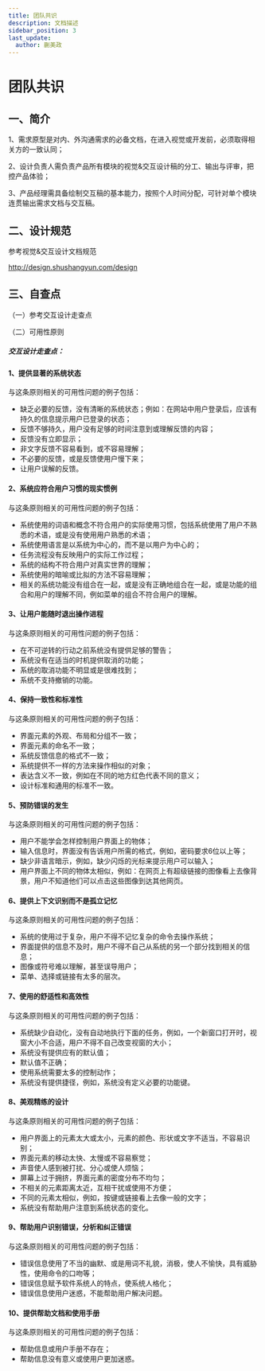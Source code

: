 ```yaml
---
title: 团队共识
description: 文档描述
sidebar_position: 3
last_update:
  author: 蒯美政
---
```


# 团队共识



## 一、简介

1、需求原型是对内、外沟通需求的必备文档，在进入视觉或开发前，必须取得相关方的一致认同；

2、设计负责人需负责产品所有模块的视觉&交互设计稿的分工、输出与评审，把控产品体验；

3、产品经理需具备绘制交互稿的基本能力，按照个人时间分配，可针对单个模块连贯输出需求文档与交互稿。

## 二、设计规范

参考视觉&交互设计文档规范

http://design.shushangyun.com/design

## 三、自查点

（一）参考交互设计走查点

（二）可用性原则

##### 交互设计走查点：

#### 1、提供显著的系统状态

与这条原则相关的可用性问题的例子包括：

- 缺乏必要的反馈，没有清晰的系统状态；例如：在网站中用户登录后，应该有持久的信息提示用户已登录的状态；
- 反馈不够持久，用户没有足够的时间注意到或理解反馈的内容；
- 反馈没有立即显示；
- 非文字反馈不容易看到，或不容易理解；
- 不必要的反馈，或是反馈使用户慢下来；
- 让用户误解的反馈。

#### 2、系统应符合用户习惯的现实惯例

与这条原则相关的可用性问题的例子包括：

- 系统使用的词语和概念不符合用户的实际使用习惯，包括系统使用了用户不熟悉的术语，或是没有使用用户熟悉的术语；
- 系统使用语言是以系统为中心的，而不是以用户为中心的；
- 任务流程没有反映用户的实际工作过程；
- 系统的结构不符合用户对真实世界的理解；
- 系统使用的暗喻或比拟的方法不容易理解；
- 相关的系统功能没有组合在一起，或是没有正确地组合在一起，或是功能的组合和用户的理解不同，例如菜单的组合不符合用户的理解。

#### 3、让用户能随时退出操作进程

与这条原则相关的可用性问题的例子包括：

- 在不可逆转的行动之前系统没有提供足够的警告；
- 系统没有在适当的时机提供取消的功能；
- 系统的取消功能不明显或是很难找到；
- 系统不支持撤销的功能。

#### 4、保持一致性和标准性

与这条原则相关的可用性问题的例子包括：

- 界面元素的外观、布局和分组不一致；
- 界面元素的命名不一致；
- 系统反馈信息的格式不一致；
- 系统提供不一样的方法来操作相似的对象；
- 表达含义不一致，例如在不同的地方红色代表不同的意义；
- 设计标准和通用的标准不一致。

#### 5、预防错误的发生

与这条原则相关的可用性问题的例子包括：

- 用户不能学会怎样控制用户界面上的物体；
- 输入信息时，界面没有告诉用户所需的格式，例如，密码要求6位以上等；
- 缺少非语言暗示，例如，缺少闪烁的光标来提示用户可以输入；
- 用户界面上不同的物体太相似，例如：在网页上有超级链接的图像看上去像背景，用户不知道他们可以点击这些图像到达其他网页。

#### 6、提供上下文识别而不是孤立记忆

与这条原则相关的可用性问题的例子包括：

- 系统的使用过于复杂，用户不得不记忆复杂的命令去操作系统；
- 界面提供的信息不及时，用户不得不自己从系统的另一个部分找到相关的信息；
- 图像或符号难以理解，甚至误导用户；
- 菜单、选择或链接有太多的层次。

#### 7、使用的舒适性和高效性

与这条原则相关的可用性问题的例子包括：

- 系统缺少自动化，没有自动地执行下面的任务，例如，一个新窗口打开时，视窗大小不合适，用户不得不自己改变视窗的大小；
- 系统没有提供应有的默认值；
- 默认值不正确；
- 使用系统需要太多的控制动作；
- 系统没有提供捷径，例如，系统没有定义必要的功能键。

#### 8、美观精练的设计

与这条原则相关的可用性问题的例子包括：

- 用户界面上的元素太大或太小，元素的颜色、形状或文字不适当，不容易识别；
- 界面元素的移动太快、太慢或不容易察觉；
- 声音使人感到被打扰、分心或使人烦恼；
- 屏幕上过于拥挤，界面元素的密度分布不均匀；
- 不相关的元素距离太近，互相干扰或使用不方便；
- 不同的元素太相似，例如，按键或链接看上去像一般的文字；
- 系统没有帮助用户注意到系统状态的变化。

#### 9、帮助用户识别错误，分析和纠正错误

与这条原则相关的可用性问题的例子包括：

- 错误信息使用了不当的幽默、或是用词不礼貌，消极，使人不愉快，具有威胁性，使用命令的口吻等；
- 错误信息赋予软件系统人的特点，使系统人格化；
- 错误信息使用户迷惑，不能帮助用户解决问题。

#### 10、提供帮助文档和使用手册

与这条原则相关的可用性问题的例子包括：

- 帮助信息或用户手册不存在；
- 帮助信息没有意义或使用户更加迷惑。
